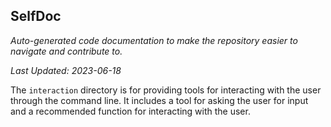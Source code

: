 <!--- START SELFDOC --->
## SelfDoc
_Auto-generated code documentation to make the repository easier to navigate and contribute to._

_Last Updated: 2023-06-18_

The `interaction` directory is for providing tools for interacting with the user through the command line. It includes a tool for asking the user for input and a recommended function for interacting with the user.

<!--- END SELFDOC --->